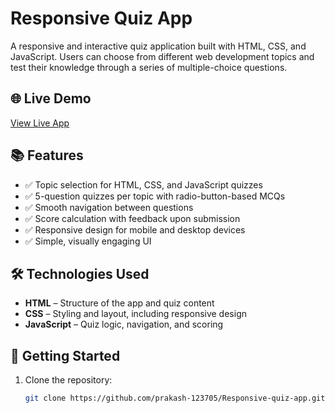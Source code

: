 # Responsive Quiz App

A responsive and interactive quiz application built with HTML, CSS, and JavaScript. Users can choose from different web development topics and test their knowledge through a series of multiple-choice questions.

## 🌐 Live Demo

[View Live App](https://prakash-123705.github.io/Responsive-quiz-app/index.html)

## 📚 Features

- ✅ Topic selection for HTML, CSS, and JavaScript quizzes
- ✅ 5-question quizzes per topic with radio-button-based MCQs
- ✅ Smooth navigation between questions
- ✅ Score calculation with feedback upon submission
- ✅ Responsive design for mobile and desktop devices
- ✅ Simple, visually engaging UI

## 🛠️ Technologies Used

- **HTML** – Structure of the app and quiz content
- **CSS** – Styling and layout, including responsive design
- **JavaScript** – Quiz logic, navigation, and scoring

## 🚀 Getting Started

1. Clone the repository:

   ```bash
   git clone https://github.com/prakash-123705/Responsive-quiz-app.git
